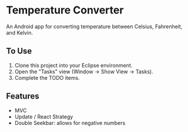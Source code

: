 Temperature Converter
=====================

An Android app for converting temperature between Celsius, Fahrenheit, and Kelvin.

To Use
------

1. Clone this project into your Eclipse environment.
2. Open the "Tasks" view (Window -> Show View -> Tasks).
3. Complete the TODO items.

Features
--------

* MVC
* Update / React Strategy
* Double Seekbar: allows for negative numbers
